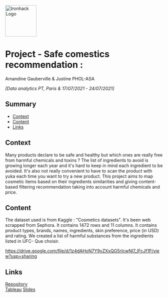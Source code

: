 <img src="https://bit.ly/2VnXWr2" alt="Ironhack Logo" width="100"/>

# Project - Safe comestics recommendation : 
Amandine Gauberville & Justine PHOL-ASA 

*[Data analytics PT, Paris & 17/07/2021 - 24/07/2021]*

## Summary
- [Context](#context)
- [Content](#content)
- [Links](#links)

<a name="context"></a>

## Context
Many products declare to be safe and healthy but which ones are really free from harmful chemicals and toxins ? The list of ingredients to avoid is growing longer each year and it's hard to keep in mind each ingredient to be avoided. It's also not really convenient to have to scan the product with yuka each time you want to try a new product. This project aims to map cosmetic items based on their ingredients similarities and giving content-based filtering recommendation taking into account harmful chemicals and price. 


<a name="content"></a>

## Content

The dataset used is from Kaggle : "Cosmetics datasets". It's been web scrapped from Sephora. It contains 1472 rows and 11 columns.
It contains product types, brands, names, ingredients, skin preference, price (in USD) and rating.
We created a list of harmful substances from the ingredients listed in UFC- Que choisir.

https://drive.google.com/file/d/1z4dAHoN7Y9yZXxQG5rIcwNI7_IFcJf1P/view?usp=sharing

<a name="links"></a>

## Links

[Repository](https://github.com/pholasajustine/Cosmetics_recommendation)  
[Tableau](https://public.tableau.com/app/profile/gauberville.amandine/viz/Cosmeticsrecommendations/Cosmeticsrecommendationsstory)
[Slides](https://drive.google.com/file/d/1VS6hYXr-AHUA_dAbAuW1Xo1OVnvzim5S/view?usp=sharing)    
